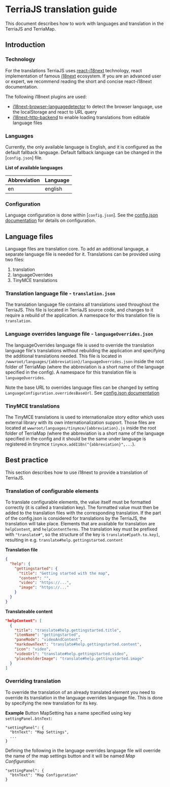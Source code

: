 # TerriaJS translation guide

This document describes how to work with languages and translation in the TerriaJS and TerriaMap.

## Introduction

### Technology

For the translations TerriaJS uses [react-i18next](https://react.i18next.com/) technology, react implementation of famous [i18next](https://i18next.com) ecosystem.
If you are an advanced user or expert, we recommend reading the short and concise react-i18next documentation.

The following i18next plugins are used:

- [i18next-browser-languagedetector](https://github.com/i18next/i18next-browser-languageDetector) to detect the browser language, use the localStorage and react to URL query
- [i18next-http-backend](https://github.com/i18next/i18next-http-backend) to enable loading translations from editable language files

### Languages

Currently, the only available language is English, and it is configured as the default fallback language. Default fallback language can be changed in the [`config.json`] file.

**List of available languages**

| Abbreviation | Language |
| ------------ | -------- |
| en           | english  |

### Configuration

Language configuration is done within [`config.json`]. See the [config.json documentation](../customizing/client-side-config.md#LanguageConfiguration) for details on configuration.

## Language files

Language files are translation core. To add an additional language, a separate language file is needed for it. Translations can be provided using two files:

1. translation
2. languageOverrides
3. TinyMCE translations

### Translation language file - `translation.json`

The translation language file contains all translations used throughout the TerriaJS. This file is located in TerriaJS source code, and changes to it require a rebuild of the application. A namespace for this translation file is `translation`.

### Language overrides language file - `languageOverrides.json`

The languageOverrides language file is used to override the translation language file's translations without rebuilding the application and specifying the additional translations needed. This file is located in `/wwwroot/languages/{abbreviation}/languageOverrides.json` inside the root folder of TerriaMap (where the abbreviation is a short name of the language specified in the config). A namespace for this translation file is `languageOverrides`.

Note the base URL to overrides language files can be changed by setting `LanguageConfiguration.overridesBaseUrl`. See [config.json documentation](../customizing/client-side-config.md#LanguageConfiguration)

### TinyMCE translations

The TinyMCE translations is used to internationalize story editor which uses external library with its own internationalization support. Those files are located at `wwwroot/languages/tinymce/{abbreviation}.js` inside the root folder of TerriaMap (where the abbreviation is a short name of the language specified in the config and it should be the same under language is registered in tinymce `tinymce.addI18n("{abbreviation}",...`).

## Best practice

This section describes how to use i18next to provide a translation of TerriaJS.

### Translation of configurable elements

To translate configurable elements, the value itself must be formatted correctly (it is called a translation key). The formatted value must then be added to the translation files with the corresponding translation. If the part of the config.json is considered for translations by the TerriaJS, the translation will take place. Elements that are available for translation are `helpContent`, and `helpContentTerms`.
The translation key must be prefixed with `"translate#"`, so the structure of the key is `translate#[path.to.key]`, resulting in e.g. `translate#help.gettingstarted.content`

**Translation file**

```json
{
  "help": {
    "gettingstarted": {
      "title": "Getting started with the map",
      "content": "",
      "video": "https://...",
      "image": "https://..."
    }
  }
}
```

**Translateable content**

```json
"helpContent": [
  {
    "title": "translate#help.gettingstarted.title",
    "itemName": "gettingstarted",
    "paneMode": "videoAndContent",
    "markdownText": "translate#help.gettingstarted.content",
    "icon": "video",
    "videoUrl": "translate#help.gettingstarted.video",
    "placeholderImage": "translate#help.gettingstarted.image"
  }
]
```

### Overriding translation

To override the translation of an already translated element you need to override its translation in the language overrides language file. This is done by specifying the new translation for its key.

**Example**
Button MapSetting has a name specified using key `settingPanel.btnText`:

```json5
"settingPanel": {
  "btnText": "Map Settings",
  ...
}
```

Defining the following in the language overrides language file will override the name of the map settings button and it will be named _Map Configuration_:

```json5
"settingPanel": {
  "btnText": "Map Configuration"
}
```

